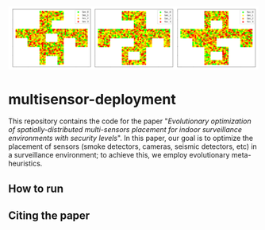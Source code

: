 ![](figure.png)

# multisensor-deployment

This repository contains the code for the paper "*Evolutionary optimization of spatially-distributed multi-sensors placement for indoor surveillance environments with security levels*". In this paper, our goal is to optimize the placement of sensors (smoke detectors, cameras, seismic detectors, etc) in a surveillance environment; to achieve this, we employ evolutionary meta-heuristics.

## How to run

## Citing the paper
